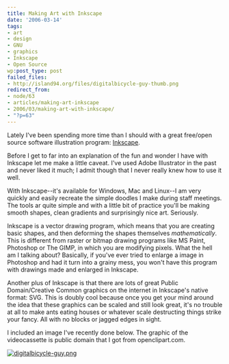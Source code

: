 ```yaml
---
title: Making Art with Inkscape
date: '2006-03-14'
tags:
- art
- design
- GNU
- graphics
- Inkscape
- Open Source
wp:post_type: post
failed_files:
- http://island94.org/files/digitalbicycle-guy-thumb.png
redirect_from:
- node/63
- articles/making-art-inkscape
- 2006/03/making-art-with-inkscape/
- "?p=63"
---
```


Lately I've been spending more time than I should with a great free/open source software illustration program: [Inkscape](https://inkscape.org/).

Before I get to far into an explanation of the fun and wonder I have with Inkscape let me make a little caveat. I've used Adobe Illustrator in the past and never liked it much; I admit though that I never really knew how to use it well.

With Inkscape--it's available for Windows, Mac and Linux--I am very quickly and easily recreate the simple doodles I make during staff meetings. The tools ar quite simple and with a little bit of practice you'll be making smooth shapes, clean gradients and surprisingly nice art. Seriously.

Inkscape is a vector drawing program, which means that you are creating basic shapes, and then deforming the shapes themselves _mathematically_. This is different from raster or bitmap drawing programs like MS Paint, Photoshop or The GIMP, in which you are modifying pixels. What the hell am I talking about? Basically, if you've ever tried to enlarge a image in Photoshop and had it turn into a grainy mess, you won't have this program with drawings made and enlarged in Inkscape.

Another plus of Inkscape is that there are lots of great Public Domain/Creative Common graphics on the internet in Inkscape's native format: SVG. This is doubly cool because once you get your mind around the idea that these graphics can be scaled and still look great, it's no trouble at all to make ants eating houses or whatever scale destructing things strike your fancy. All with no blocks or jagged edges in sight.

I included an image I've recently done below. The graphic of the videocassette is public domain that I got from openclipart.com.

[ ![digitalbicycle-guy.png](2006-03-14-Making-Art-with-Inkscape/digitalbicycle-guy-thumb.png) ](digitalbicycle-guy.png)

